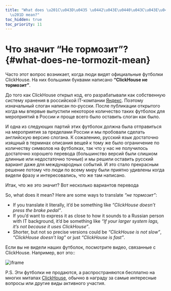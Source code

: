 ```yaml
---
title: "What does \u201C\u043D\u0435 \u0442\u043E\u0440\u043C\u043E\u0437\u0438\u0442\
  \u201D mean?"
toc_hidden: true
toc_priority: 11
---
```


# Что значит “Не тормозит”? {#what-does-ne-tormozit-mean}

Часто этот вопрос возникает, когда люди видят официальные футболки ClickHouse. На них большими буквами написано **“ClickHouse не тормозит”**.

До того как ClickHouse открыл код, его разрабатывали как собственную систему хранения в российской IT-компании [Яндекс](https://yandex.com/company/). Поэтому изначальный слоган написан по-русски. После публикации открытого когда мы впервые выпустили некоторое количество таких футболок для мероприятий в России и проще всего было оставить слоган как было. 

И одна из следующих партий этих футболок должна была отправиться на мероприятия за пределами России и мы пробовали сделать английскую версию слогана. К сожалению, русский язык достаточно изящный в терминах описания вещей к тому же было ограничение по количеству символов на футболках, так что у нас не получилось достаточно хорошего перевода (большинство версий были слишком длинные или недостаточно точные) и мы решили оставить русский вариант даже для международных событий. И это стало прекрасным решение потому что люди по всему миру были приятно удивлены когда видели фразу и интересовались, что же там написано.

Итак, что же это значит? Вот несколько вариантов перевода 

So, what does it mean? Here are some ways to translate *“не тормозит”*:

-   If you translate it literally, it’d be something like *“ClickHouse doesn’t press the brake pedal”*.
-   If you’d want to express it as close to how it sounds to a Russian person with IT background, it’d be something like *“If your larger system lags, it’s not because it uses ClickHouse”*.
-   Shorter, but not so precise versions could be *“ClickHouse is not slow”*, *“ClickHouse doesn’t lag”* or just *“ClickHouse is fast”*.

Если вы не видели наших футболок, посмотрите видео, связанные с ClickHouse. Например, вот это::

![iframe](https://www.youtube.com/embed/bSyQahMVZ7w)

P.S. Эти футболки не продаются, а распространяются бесплатно на многих митапах [ClickHouse](https://clickhouse.tech/#meet), обычно в награду за самые интересные вопросы или другие виды активного участия.
